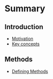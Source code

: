 # Summary

## Introduction

* [Motivation](README.md)
* [Key concepts](terminology.md)

## Methods

* [Defining Methods](methods.md)


